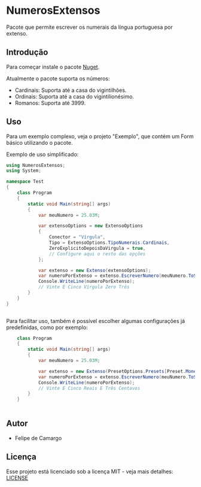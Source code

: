 # NumerosExtensos
 Pacote que permite escrever os numerais da língua portuguesa por extenso.

## Introdução
Para começar instale o pacote [Nuget](https://www.nuget.org/packages/NumerosExtensos/).

Atualmente o pacote suporta os números:
* Cardinais: Suporta até a casa do vigintilhões.
* Ordinais: Suporta até a casa do vigintilionésimo.
* Romanos: Suporta até 3999.

## Uso

Para um exemplo complexo, veja o projeto "Exemplo", que contém um Form básico utilizando o pacote.

Exemplo de uso simplificado:

```csharp
using NumerosExtensos;
using System;

namespace Test
{
    class Program
    {
        static void Main(string[] args)
        {
            var meuNumero = 25.03M;

            var extensoOptions = new ExtensoOptions
            {
                Conector = "Vírgula",
                Tipo = ExtensoOptions.TipoNumerais.Cardinais,
                ZeroExplicitoDepoisDaVirgula = true,
                // Configure aqui o resto das opções
            };

            var extenso = new Extenso(extensoOptions);
            var numeroPorExtenso = extenso.EscreverNumero(meuNumero.ToString());
            Console.WriteLine(numeroPorExtenso);
            // Vinte E Cinco Vírgula Zero Três
        }
    }
}
  
```

Para facilitar uso, também é possível escolher algumas configurações já predefinidas, como por exemplo:

```csharp
    class Program
    {
        static void Main(string[] args)
        {
            var meuNumero = 25.03M;

            var extenso = new Extenso(PresetOptions.Presets[Preset.MonetarioBRL]);
            var numeroPorExtenso = extenso.EscreverNumero(meuNumero.ToString());
            Console.WriteLine(numeroPorExtenso);
            // Vinte E Cinco Reais E Três Centavos
        }
    }
  
```

## Autor
* Felipe de Camargo

## Licença
Esse projeto está licenciado sob a licença MIT - veja mais detalhes: [LICENSE](https://github.com/Felipe379/NumerosExtensos/blob/master/LICENSE)
